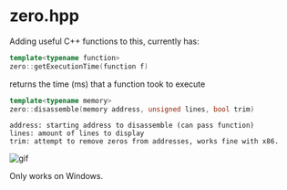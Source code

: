 # zero.hpp
Adding useful C++ functions to this, currently has:



```cpp
template<typename function>
zero::getExecutionTime(function f)
```
returns the time (ms) that a function took to execute

```cpp
template<typename memory>
zero::disassemble(memory address, unsigned lines, bool trim)
```
```
address: starting address to disassemble (can pass function)
lines: amount of lines to display
trim: attempt to remove zeros from addresses, works fine with x86.
```
![gif](https://i.imgur.com/eaPbmc3.gif)

Only works on Windows.
